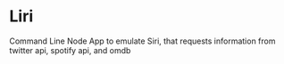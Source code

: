 # Liri
Command Line Node App to emulate Siri, that requests information from twitter api, spotify api, and omdb
